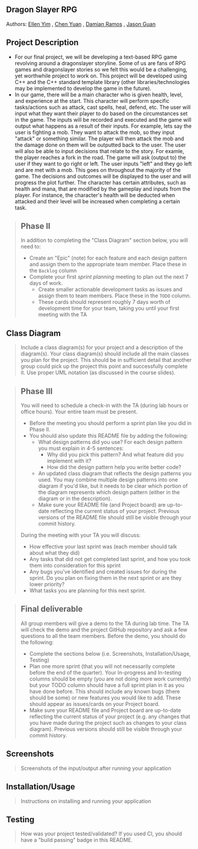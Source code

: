 ## Dragon Slayer RPG
 
 Authors: [Ellen Yim](https://github.com/ellenyim8) , [Chen Yuan](https://github.com/chenchen6394) , [Damian Ramos](https://github.com/dramos2001) , [Jason Guan](https://github.com/jasonguan067) 

## Project Description
 * For our final project, we will be developing a text-based RPG game revolving around a dragonslayer storyline. Some of us are fans of RPG games and dragonslayer stories so we felt this would be a challenging, yet worthwhile project to work on. This project will be developed using C++ and the C++ standard template library (other libraries/technologies may be implemented to develop the game in the future).
 * In our game, there will be a main character who is given health, level, and experience at the start. This character will perform specific tasks/actions such as attack, cast spells, heal, defend, etc. The user will input what they want their player to do based on the circumstances set in the game. The inputs will be recorded and executed and the game will output what happens as a result of their inputs. For example, lets say the user is fighting a mob. They want to attack the mob, so they input "attack" or something similar. The player will then attack the mob and the damage done on them will be outputted back to the user. The user will also be able to input decisions that relate to the story. For examle, the player reaches a fork in the road. The game will ask (output to) the user if they want to go right or left. The user inputs "left" and they go left and are met with a mob. This goes on throughout the majority of the game. The decisions and outcomes will be displayed to the user and will progress the plot further. The character has certain attributes, such as health and mana, that are modified by the gameplay and inputs from the player. For instance, the character's health will be deducted when attacked and their level will be increased when completing a certain task.
 
 > ## Phase II
 > In addition to completing the "Class Diagram" section below, you will need to:
 > * Create an "Epic" (note) for each feature and each design pattern and assign them to the appropriate team member. Place these in the `Backlog` column
 > * Complete your first *sprint planning* meeting to plan out the next 7 days of work.
 >   * Create smaller actionable development tasks as issues and assign them to team members. Place these in the `TODO` column.
 >   * These cards should represent roughly 7 days worth of development time for your team, taking you until your first meeting with the TA
## Class Diagram
 > Include a class diagram(s) for your project and a description of the diagram(s). Your class diagram(s) should include all the main classes you plan for the project. This should be in sufficient detail that another group could pick up the project this point and successfully complete it. Use proper UML notation (as discussed in the course slides).
 
 > ## Phase III
 > You will need to schedule a check-in with the TA (during lab hours or office hours). Your entire team must be present. 
 > * Before the meeting you should perform a sprint plan like you did in Phase II.
 > * You should also update this README file by adding the following:
 >   * What design patterns did you use? For each design pattern you must explain in 4-5 sentences:
 >     * Why did you pick this pattern? And what feature did you implement with it?
 >     * How did the design pattern help you write better code?
 >   * An updated class diagram that reflects the design patterns you used. You may combine multiple design patterns into one diagram if you'd like, but it needs to be clear which portion of the diagram represents which design pattern (either in the diagram or in the description).
 >   * Make sure your README file (and Project board) are up-to-date reflecting the current status of your project. Previous versions of the README file should still be visible through your commit history.
> 
> During the meeting with your TA you will discuss: 
 > * How effective your last sprint was (each member should talk about what they did)
 > * Any tasks that did not get completed last sprint, and how you took them into consideration for this sprint
 > * Any bugs you've identified and created issues for during the sprint. Do you plan on fixing them in the next sprint or are they lower priority?
 > * What tasks you are planning for this next sprint.

 
 > ## Final deliverable
 > All group members will give a demo to the TA during lab time. The TA will check the demo and the project GitHub repository and ask a few questions to all the team members. 
 > Before the demo, you should do the following:
 > * Complete the sections below (i.e. Screenshots, Installation/Usage, Testing)
 > * Plan one more sprint (that you will not necessarily complete before the end of the quarter). Your In-progress and In-testing columns should be empty (you are not doing more work currently) but your TODO column should have a full sprint plan in it as you have done before. This should include any known bugs (there should be some) or new features you would like to add. These should appear as issues/cards on your Project board.
 > * Make sure your README file and Project board are up-to-date reflecting the current status of your project (e.g. any changes that you have made during the project such as changes to your class diagram). Previous versions should still be visible through your commit history. 
 
 ## Screenshots
 > Screenshots of the input/output after running your application
 ## Installation/Usage
 > Instructions on installing and running your application
 ## Testing
 > How was your project tested/validated? If you used CI, you should have a "build passing" badge in this README.
 
